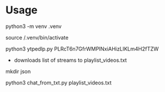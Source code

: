 # Usage

python3 -m venv .venv

source /.venv/bin/activate

python3 ytpedlp.py PLRcT6n7GfrWMPlNxiAHizLIKLm4H2fTZW
- downloads list of streams to playlist_videos.txt

mkdir json

python3 chat_from_txt.py playlist_videos.txt

